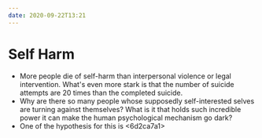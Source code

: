 ```yaml
---
date: 2020-09-22T13:21
---
```


# Self Harm

- More people die of self-harm than interpersonal violence or legal intervention. What's even more stark is that the number of suicide attempts are 20 times than the completed suicide. 
- Why are there so many people whose supposedly self-interested selves are turning against themselves? What is it that holds such incredible power it can make the human psychological mechanism go dark?
- One of the hypothesis for this is <6d2ca7a1>


